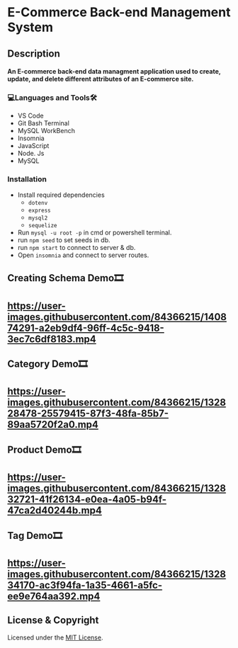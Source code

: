 
# E-Commerce Back-end Management System

<h2>Description<br><h4>An E-commerce back-end data managment application used to create, update, and delete different attributes of an E-commerce site.
  
<h3 align="left">💻Languages and Tools🛠️</h3>

- VS Code
- Git Bash Terminal
- MySQL WorkBench
- Insomnia
- JavaScript
- Node. Js
- MySQL

<h3 align="left">Installation</h3>
 
* Install required dependencies
  * ```dotenv```
  * ```express```
  * ```mysql2```
  * ```sequelize```
* Run ```mysql -u root -p``` in cmd or powershell terminal.
* run ```npm seed``` to set seeds in db.
* run ```npm start``` to connect to server & db.
* Open `insomnia` and connect to server routes.
  
<h2>Creating Schema Demo🎞️<h2>
 
https://user-images.githubusercontent.com/84366215/140874291-a2eb9df4-96ff-4c5c-9418-3ec7c6df8183.mp4

<h2>Category Demo🎞️<h2>
  
https://user-images.githubusercontent.com/84366215/132828478-25579415-87f3-48fa-85b7-89aa5720f2a0.mp4

<h2>Product Demo🎞️<h2>

https://user-images.githubusercontent.com/84366215/132832721-41f26134-e0ea-4a05-b94f-47ca2d40244b.mp4

<h2>Tag Demo🎞️<h2>

https://user-images.githubusercontent.com/84366215/132834170-ac3f94fa-1a35-4661-a5fc-ee9e764aa392.mp4
  
  
## License & Copyright
  Licensed under the [MIT License](LICENSE).
